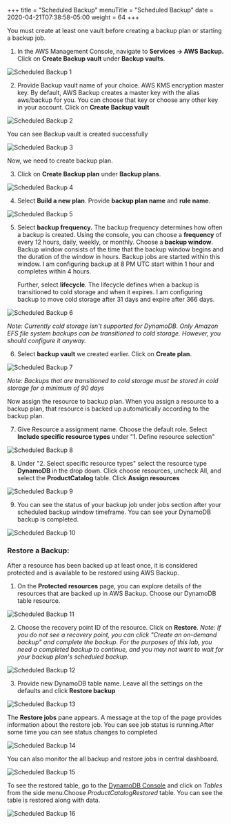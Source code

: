 +++
title = "Scheduled Backup"
menuTitle = "Scheduled Backup"
date = 2020-04-21T07:38:58-05:00
weight = 64
+++


You must create at least one vault before creating a backup plan or
starting a backup job.

1.  In the AWS Management Console, navigate to **Services -&gt; AWS
    Backup.** Click on **Create Backup vault** under **Backup vaults**.

![Scheduled Backup 1](/images/hands-on-labs/backup/sched_backup_1.png)

2.  Provide Backup vault name of your choice. AWS KMS encryption master
    key. By default, AWS Backup creates a master key with the alias
    aws/backup for you. You can choose that key or choose any other key
    in your account. Click on **Create Backup vault**

![Scheduled Backup 2](/images/hands-on-labs/backup/sched_backup_2.png)

You can see Backup vault is created successfully

![Scheduled Backup 3](/images/hands-on-labs/backup/sched_backup_3.png)

Now, we need to create backup plan.

3.  Click on **Create Backup plan** under **Backup plans**.

![Scheduled Backup 4](/images/hands-on-labs/backup/sched_backup_4.png)

4.  Select **Build a new plan**. Provide **backup plan name** and **rule
    name**.

![Scheduled Backup 5](/images/hands-on-labs/backup/sched_backup_5.png)

5.  Select **backup frequency.** The backup frequency determines how
    often a backup is created. Using the console, you can choose a
    **frequency** of every 12 hours, daily, weekly, or monthly. Choose a
    **backup window**. Backup window consists of the time that the
    backup window begins and the duration of the window in hours. Backup
    jobs are started within this window. I am configuring backup at 8 PM
    UTC start within 1 hour and completes within 4 hours.

	Further, select **lifecycle**. The lifecycle defines when a backup is
	transitioned to cold storage and when it expires. I am configuring
	backup to move cold storage after 31 days and expire after 366 days.

![Scheduled Backup 6](/images/hands-on-labs/backup/sched_backup_6.png)

*Note: Currently cold storage isn't supported for DynamoDB. Only Amazon
EFS file system backups can be transitioned to cold storage. However,
you should configure it anyway.*

6.  Select **backup vault** we created earlier. Click on **Create
    plan**.

![Scheduled Backup 7](/images/hands-on-labs/backup/sched_backup_7.png)

*Note: Backups that are transitioned to cold storage must be stored in
cold storage for a minimum of 90 days*

Now assign the resource to backup plan. When you assign a resource to a
backup plan, that resource is backed up automatically according to the
backup plan.

7. Give Resource a assignment name. Choose the default role. Select **Include specific resource types** under "1. Define resource selection"

![Scheduled Backup 8](/images/hands-on-labs/backup/sched_backup_8.png)

8.   Under "2. Select specific resource types" select the resource type **DynamoDB** in the drop down. Click choose resources, uncheck All, and select the **ProductCatalog** table. Click **Assign resources**

![Scheduled Backup 9](/images/hands-on-labs/backup/sched_backup_9.png)

9.  You can see the status of your backup job under jobs section after
    your scheduled backup window timeframe. You can see your DynamoDB
    backup is completed.

![Scheduled Backup 10](/images/hands-on-labs/backup/sched_backup_10.png)

### Restore a Backup:

After a resource has been backed up at least once, it is considered
protected and is available to be restored using AWS Backup.

1.  On the **Protected resources** page, you can explore details of the
    resources that are backed up in AWS Backup. Choose our DynamoDB
    table resource.

![Scheduled Backup 11](/images/hands-on-labs/backup/sched_backup_11.png)

2.  Choose the recovery point ID of the resource. Click on **Restore**. _Note: If you do not see a recovery point, you can click "Create an on-demand backup" and complete the backup. For the purposes of this lab, you need a completed backup to continue, and you may not want to wait for your backup plan's scheduled backup._

![Scheduled Backup 12](/images/hands-on-labs/backup/sched_backup_12.png)

3.  Provide new DynamoDB table name. Leave all the settings on the defaults and click
    **Restore backup**

![Scheduled Backup 13](/images/hands-on-labs/backup/sched_backup_13.png)

The **Restore jobs** pane appears. A message at the top of the page
provides information about the restore job. You can see job status is
running.After some time you can see status changes to completed

![Scheduled Backup 14](/images/hands-on-labs/backup/sched_backup_14.png)

You can also monitor the all backup and restore jobs in central
dashboard.

![Scheduled Backup 15](/images/hands-on-labs/backup/sched_backup_15.png)

To see the restored table,  go to the [DynamoDB Console](https://console.aws.amazon.com/dynamodbv2/) and click on *Tables* from the side menu.Choose
*ProductCatalogRestored* table. You can see the table is restored along with data.

![Scheduled Backup 16](/images/hands-on-labs/backup/sched_backup_16.png)
